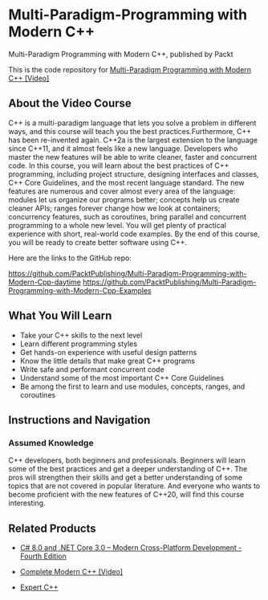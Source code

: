 


# Multi-Paradigm-Programming with Modern C++

 Multi-Paradigm Programming with Modern C++, published by Packt

This is the code repository for [Multi-Paradigm Programming with Modern C++ [Video]](https://www.packtpub.com/in/programming/multi-paradigm-programming-with-modern-c-video)
## About the Video Course

C++ is a multi-paradigm language that lets you solve a problem in different ways, and this course will teach you the best practices.Furthermore, C++ has been re-invented again. C++2a is the largest extension to the language since C++11, and it almost feels like a new language. Developers who master the new features will be able to write cleaner, faster and concurrent code. In this course, you will learn about the best practices of C++ programming, including project structure, designing interfaces and classes, C++ Core Guidelines, and the most recent language standard. The new features are numerous and cover almost every area of the language: modules let us organize our programs better; concepts help us create cleaner APIs; ranges forever change how we look at containers; concurrency features, such as coroutines, bring parallel and concurrent programming to a whole new level.
You will get plenty of practical experience with short, real-world code examples. By the end of this course, you will be ready to create better software using C++.

Here are the links to the GitHub repo:

https://github.com/PacktPublishing/Multi-Paradigm-Programming-with-Modern-Cpp-daytime
https://github.com/PacktPublishing/Multi-Paradigm-Programming-with-Modern-Cpp-Examples

<H2>What You Will Learn</H2>
<DIV class=book-info-will-learn-text>
<UL>
<SPAN style="BACKGROUND-COLOR: transparent"></SPAN> 
<LI> Take your C++ skills to the next level
<LI>Learn different programming styles
<LI>Get hands-on experience with useful design patterns
<LI>Know the little details that make great C++ programs
<LI>Write safe and performant concurrent code
<LI>Understand some of the most important C++ Core Guidelines
<LI>Be among the first to learn and use modules, concepts, ranges, and coroutines
</LI></UL></DIV>

## Instructions and Navigation
### Assumed Knowledge
C++ developers, both beginners and professionals. Beginners will learn some of the best practices and get a deeper understanding of C++. The pros will strengthen their skills and get a better understanding of some topics that are not covered in popular literature. And everyone who wants to become proficient with the new features of C++20, will find this course interesting.

## Related Products
* [C# 8.0 and .NET Core 3.0 – Modern Cross-Platform Development - Fourth Edition](https://www.packtpub.com/in/mobile/c-8-0-and-net-core-3-0-modern-cross-platform-development-fourth-edition)

* [Complete Modern C++ [Video]](https://www.packtpub.com/in/programming/complete-modern-c-video)

* [Expert C++](https://www.packtpub.com/in/programming/mastering-c-programming)

